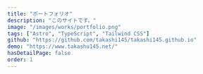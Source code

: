 ```yaml
---
title: "ポートフォリオ"
description: "このサイトです。"
image: "/images/works/portfolio.png"
tags: ["Astro", "TypeScript", "Tailwind CSS"]
github: "https://github.com/takashi145/takashi145.github.io"
demo: "https://www.takashu145.net/"
hasDetailPage: false
order: 1
---
```

